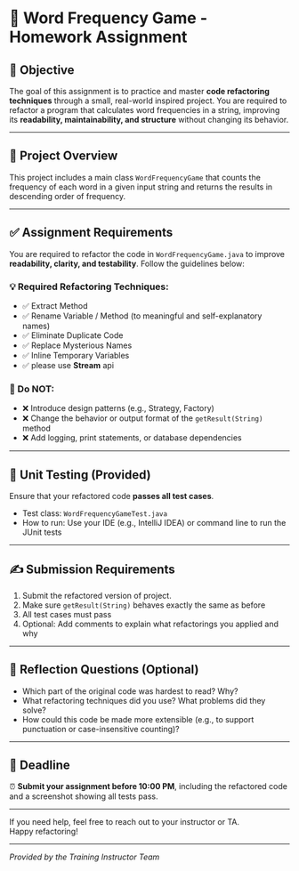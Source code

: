 # 📘 Word Frequency Game - Homework Assignment

## 🎯 Objective

The goal of this assignment is to practice and master **code refactoring techniques** through a small, real-world inspired project. You are required to refactor a program that calculates word frequencies in a string, improving its **readability, maintainability, and structure** without changing its behavior.

---

## 📌 Project Overview

This project includes a main class `WordFrequencyGame` that counts the frequency of each word in a given input string and returns the results in descending order of frequency.

---

## ✅ Assignment Requirements

You are required to refactor the code in `WordFrequencyGame.java` to improve **readability, clarity, and testability**. Follow the guidelines below:

### 💡 Required Refactoring Techniques:

- ✅ Extract Method
- ✅ Rename Variable / Method (to meaningful and self-explanatory names)
- ✅ Eliminate Duplicate Code
- ✅ Replace Mysterious Names
- ✅ Inline Temporary Variables
- ✅ please use **Stream** api

### 🚫 Do NOT:

- ❌ Introduce design patterns (e.g., Strategy, Factory)
- ❌ Change the behavior or output format of the `getResult(String)` method
- ❌ Add logging, print statements, or database dependencies

---

## 🧪 Unit Testing (Provided)

Ensure that your refactored code **passes all test cases**.

- Test class: `WordFrequencyGameTest.java`
- How to run: Use your IDE (e.g., IntelliJ IDEA) or command line to run the JUnit tests

---

## ✍️ Submission Requirements

1. Submit the refactored version of project.
2. Make sure `getResult(String)` behaves exactly the same as before
3. All test cases must pass
4. Optional: Add comments to explain what refactorings you applied and why

---

## 🧠 Reflection Questions (Optional)

- Which part of the original code was hardest to read? Why?
- What refactoring techniques did you use? What problems did they solve?
- How could this code be made more extensible (e.g., to support punctuation or case-insensitive counting)?

---

## 📅 Deadline

⏰ **Submit your assignment before 10:00 PM**, including the refactored code and a screenshot showing all tests pass.

---

If you need help, feel free to reach out to your instructor or TA.  
Happy refactoring!

---

_Provided by the Training Instructor Team_
